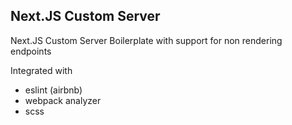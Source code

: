 ## Next.JS Custom Server

Next.JS Custom Server Boilerplate with support for non rendering endpoints

Integrated with

  * eslint (airbnb)
  * webpack analyzer
  * scss
